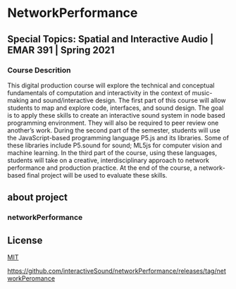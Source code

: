 # NetworkPerformance
## Special Topics: Spatial and Interactive Audio | EMAR 391 | Spring 2021 

### Course Descrition 

This digital production course will explore the technical and conceptual fundamentals of computation and interactivity in the context of music-making and sound/interactive design. 
The first part of this course will allow students to map and explore code, interfaces, and sound design. 
The goal is to apply these skills to create an interactive sound system in node based programming environment. 
They will also be required to peer review one another’s work. During the second part of the semester, students will use the JavaScript-based programming language P5.js and its libraries. Some of these libraries include P5.sound for sound; ML5js for computer vision and machine learning. 
In the third part of the course, using these languages, students will take on a creative, interdisciplinary approach to network performance and production practice. At the end of the course, a network-based final project will be used to evaluate these skills.



about project
-------------------

### networkPerformance


License
-------

[MIT](LICENSE.md)

https://github.com/interactiveSound/networkPerformance/releases/tag/networkPeromance
